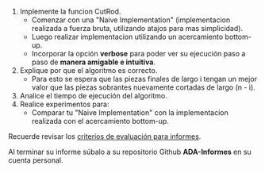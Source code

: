 1. Implemente la funcion CutRod.
    - Comenzar con una "Naive Implementation" (implementacion realizada a fuerza bruta, utilizando atajos para mas simplicidad).
    - Luego realizar implementacion utilizando un acercamiento bottom-up.
    - Incorporar la opción **verbose** para poder ver su ejecución paso a paso de **manera amigable e intuitiva**.
2. Explique por que el algoritmo es correcto.
    - Para esto se espera que las piezas finales de largo i tengan un mejor valor que las piezas sobrantes nuevamente cortadas de largo (n - i).
3. Analice el tiempo de ejecución del algoritmo.
4. Realice experimentos para:
    - Comparar tu "Naive Implementation" con la implementacion realizada con el acercamiento bottom-up.

Recuerde revisar los [criterios de evaluación para informes](https://github.com/rilianx/ADA/blob/main/Gu%C3%ADas%20para%20Informes/CriteriosEvaluacion.md).

Al terminar su informe súbalo a su repositorio Github **ADA-Informes** en su cuenta personal.
